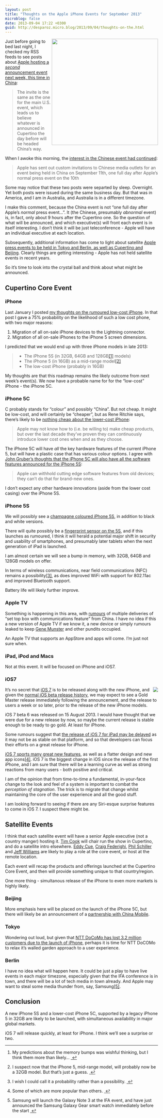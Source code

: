 ```yaml
---
layout: post
title: "Thoughts on the Apple iPhone Events for September 2013"
microblog: false
date: 2013-09-04 17:22 +0300
guid: http://desparoz.micro.blog/2013/09/04/thoughts-on-the.html
---
```

<p><img src="http://d.pr/i/eMmm+" align="right" width="350">Just before going to bed last night, I checked my RSS feeds to see posts about <a href="http://www.imore.com/apple-hosting-second-iphone-launch-event-china-september-11">Apple hosting a <em>second</em> announcement event next week, this time in China</a>:</p>

<blockquote>
<p>The invite is the same as the one for the main U.S. event, which leads us to believe whatever is announced in Cupertino the day before will be headed China&#8217;s way.</p>
</blockquote>

<p>When I awoke this morning, the <a href="http://www.macgasm.net/2013/09/04/apple-schedules-china-press-event/">interest in the Chinese event had continued</a>:</p>

<blockquote>
<p>Apple has sent out custom invitations to Chinese media outlets for an event being held in China on September 11th, one full day after Apple’s normal press event on the 10th</p>
</blockquote>

<p>Some may notice that these two posts were separted by sleep. Overnight. Yet both posts were issued during the same business day. But that was in America, and I am in Australia, and Australia is in a different timezone.</p>

<p>I make this comment, because the China event is not &#8220;one full day after Apple&#8217;s <em>normal</em> press event&#8230;&#8221;. It (the Chinese, presumably <em>abnormal</em> event) is, in fact, only about 9 hours after the Cupertino one. So the question of what will be announced, and which executive(s) will front each event is in itself interesting. I don&#8217;t think it will be just teleconference - Apple will have an individual executive at each location.</p>

<p>Subsequently, additional information has come to light about satellite <a href="http://www.cultofmac.com/243712/apple-to-host-satellite-iphone-events-in-beijing-tokyo-and-berlin/">Apple press events to be held in Tokyo and Berlin, as well as Cupertino and Beijing</a>. Clearly things are getting interesting - Apple has not held satellite events in recent years.</p>

<p>So it&#8217;s time to look into the crystal ball and think about what might be announced. </p>

<h2>Cupertino Core Event</h2>

<h3>iPhone</h3>

<p>Last January I posted <a href="http://desparoz.com/blog/2013/01/10/considering-the-rumoured-low-cost-iphone">my thoughts on the rumoured low-cost iPhone</a>. In that post I gave a 75% probability on the likelihood of such a low cost phone, with two major reasons:</p>

<ol>
<li>Migration of all on-sale iPhone devices to the Lightning connector.</li>
<li>Migration of all on-sale iPhones to the iPhone 5 screen dimensions.</li>
</ol>

<p>I predicted that we would end up with three iPhone models in late 2013:</p>

<blockquote>
<ul>
<li>The iPhone 5S (in 32GB, 64GB and 128GB<a href="#fn:1" id="fnref:1" title="see footnote" class="footnote">[1]</a> models)</li>
<li>The iPhone 5 (in 16GB) as a mid-range model<a href="#fn:2" id="fnref:2" title="see footnote" class="footnote">[2]</a></li>
<li>The low-cost iPhone (probably in 16GB)</li>
</ul>
</blockquote>

<p>My thoughts are that this roadmap remains the likely outcome from next week&#8217;s event(s). We now have a probable name for for the &#8220;low-cost&#8221; iPhone - the iPhone 5C. </p>

<h3>iPhone 5C</h3>

<p>C probably stands for &#8220;colour&#8221; and possibly &#8220;China&#8221;. But not cheap. It might be low-cost, and will certainly be &#8220;cheaper&#8221;, but as Rene Ritchie says, there&#8217;s likely to be <a href="http://www.imore.com/less-expensive-iphone">nothing cheap about the lower-cost iPhone</a>:</p>

<blockquote>
<p>Apple may not know how to (i.e. be willing to) make cheap products, but over the last decade they&#8217;ve proven they can continuously introduce lower cost ones when and as they choose.</p>
</blockquote>

<p>The iPhone 5C will have <em>all</em> the key hardware features of the current iPhone 5, but will have a plastic case that has various colour options. I agree with <a href="http://daringfireball.net/2013/08/the_case_for_a_new_lower_cost_iphone">John Gruber&#8217;s thoughts that the iPhone 5C will also have all the software features announced for the iPhone 5S</a>:</p>

<blockquote>
<p>Apple can withhold cutting edge software features from old devices; they can’t do that for brand-new ones. </p>
</blockquote>

<p>I don&#8217;t expect any other hardware innovations (aside from the lower cost casing) over the iPhone 5S.</p>

<h3>iPhone 5S</h3>

<p>We will possibly see a <a href="http://www.macrumors.com/2013/08/22/high-quality-photos-of-champagne-iphone-5s-rear-shell-surface/">champagne coloured iPhone 5S</a>, in addition to black and white versions.</p>

<p>There will quite possibly be a <a href="http://www.macrumors.com/2013/08/19/iphone-5s-fingerprint-scanning-home-button-to-look-nearly-identical/">fingerprint sensor on the 5S</a>, and if this launches as rumoured, I think it will herald a potential major shift in security and usability of smartphones, and presumably later tablets when the next generation of iPad is launched.</p>

<p>I am almost certain we will see a bump in memory, with 32GB, 64GB and 128GB models on offer.</p>

<p>In terms of wireless communications, near field communications (NFC) remains a possibility<a href="#fn:3" id="fnref:3" title="see footnote" class="footnote">[3]</a>, as does improved WiFi with support for 802.11ac and improved Bluetooth support.</p>

<p>Battery life will likely further improve.</p>

<h3>Apple TV</h3>

<p>Something is happening in this area, with <a href="http://panjiva.com/blog/2013/09/03/its-not-an-iphone">rumours</a> of multiple deliveries of &#8220;set top box with communications feature&#8221; from China. I have no idea if this a new version of Apple TV if we know it, a new device or simply rumours leaked to keep <a href="http://www.pundittracker.com/pundits/profile/gene-munster">Gene Munster</a> and other pundits occupied.</p>

<p>An Apple TV that supports an AppStore and apps will come. I&#8217;m just not sure when.</p>

<h3>iPad, iPod and Macs</h3>

<p>Not at this event. It will be focused on iPhone and iOS7.</p>

<h3>iOS7</h3>

<p><a href="https://www.apple.com/ios/ios7/"><img src="https://devimages.apple.com.edgekey.net/ios7/images/icon-ios7.png" align="right"></a>It&#8217;s no secret that <a href="https://www.apple.com/ios/ios7/">iOS 7</a> is to be released along with the new iPhone, and given the <a href="http://www.cultofmac.com/232580/when-will-the-next-ios-7-beta-arrive-when-will-ios-7-be-released-ios-7-timeline/">normal iOS beta release history</a>, we may expect to see a Gold Master release immediately following the announcement, and the release to users a week or so later, prior to the release of the new iPhone models.</p>

<p>iOS 7 beta 6 was released on 15 August 2013. I would have thought that we were due for a new release by now, so maybe the current release is stable enough to be ready to go gold. At least for iPhone.</p>

<p>Some rumours suggest that <a href="http://arstechnica.com/apple/2013/08/report-ios-7-may-come-to-iphones-and-ipod-touches-first-ipads-later/">the release of iOS 7 for iPad may be delayed</a> as it may not be as stable on that platform, and so that developers can focus their efforts on a great release for iPhone.</p>

<p><a href="https://www.apple.com/ios/ios7/features/">iOS 7 sports many great new features</a>, as well as a flatter design and new app icons<a href="#fn:4" id="fnref:4" title="see footnote" class="footnote">[4]</a>. iOS 7 is the biggest change in iOS since the release of the first iPhone, and I am sure that there will be a learning curve as well as strong reactions from many users - both positive and critical. </p>

<p>I am of the opinion that from time-to-time a fundamental, in-your-face change to the look and feel of a system is important to combat the <em>perception of stagnation</em>. The trick is to migrate that change whilst maintaining the core of the user experience and all the good stuff.</p>

<p>I am looking forward to seeing if there are any Siri-esque surprise features to come in iOS 7. I suspect there might be.</p>

<h2>Satellite Events</h2>

<p>I think that each satellite event will have a senior Apple executive (not a country manger) hosting it. <a href="https://www.apple.com/pr/bios/tim-cook.html">Tim Cook</a> will chair run the show in Cupertino, and do a satellite intro elsewhere. <a href="https://www.apple.com/pr/bios/eddy-cue.html">Eddy Cue</a>, <a href="https://www.apple.com/pr/bios/craig-federighi.html">Craig Federighi</a>, <a href="https://www.apple.com/pr/bios/philip-w-schiller.html">Phil Schiller</a> and <a href="https://www.apple.com/pr/bios/jeff-williams.html">Jeff Williams</a> are likely to play a role at the core event, or host at the remote location.</p>

<p>Each event will recap the products and offerings launched at the Cupertino Core Event, and then will provide something unique to that country/region.</p>

<p>One more thing - simultanous release of the iPhone to even more markets is highly likely.</p>

<h3>Beijing</h3>

<p>More emphasis here will be placed on the launch of the iPhone 5C, but there will likely be an announcement of a <a href="http://www.idownloadblog.com/2013/08/15/china-mobile-chairman-iphone-talks-progressing/">partnership with China Mobile</a>.</p>

<h3>Tokyo</h3>

<p>Wondering out loud, but given that <a href="http://www.tuaw.com/2013/07/05/japans-ntt-docomo-sees-users-jump-ship-without-iphone/">NTT DoCoMo has lost 3.2 million customers due to the launch of iPhone</a>, perhaps it is time for NTT DoCOMo to relax it&#8217;s walled garden approach to a user experience.</p>

<h3>Berlin</h3>

<p>I have no idea what will happen here. It could be just a play to have live events in each major timezone, especially given that the IFA conference is in town, and there will be a lot of tech media in town already. And Apple may want to steal some media thunder from, say, Samsung<a href="#fn:5" id="fnref:5" title="see footnote" class="footnote">[5]</a>.</p>

<h2>Conclusion</h2>

<p>A new iPhone 5S and a lower-cost iPhone 5C, supported by a legacy iPhone 5 in 32GB are likely to be launched, with simultaneous availability in major global markets.</p>

<p>iOS 7 will release quickly, at least for iPhone. I think we&#8217;ll see a surprise or two.</p>

<div class="footnotes">
<hr />
<ol>

<li id="fn:1">
<p>My predictions about the memory bumps was wishful thinking, but I think them more than likely&#8230;  <a href="#fnref:1" title="return to article" class="reversefootnote">&#160;&#8617;</a></p>
</li>

<li id="fn:2">
<p>I suspect now that the iPhone 5, mid-range model, will probably now be a 32GB model. But that&#8217;s just a guess. <a href="#fnref:2" title="return to article" class="reversefootnote">&#160;&#8617;</a></p>
</li>

<li id="fn:3">
<p>I wish I could call it a probability rather than a possibility. <a href="#fnref:3" title="return to article" class="reversefootnote">&#160;&#8617;</a></p>
</li>

<li id="fn:4">
<p>Some of which are more popular than others. <a href="#fnref:4" title="return to article" class="reversefootnote">&#160;&#8617;</a></p>
</li>

<li id="fn:5">
<p>Samsung will launch the Galaxy Note 3 at the IFA event, and have just announced the Samsung Galaxy Gear smart watch immediately before the start <a href="#fnref:5" title="return to article" class="reversefootnote">&#160;&#8617;</a></p>
</li>

</ol>
</div>
